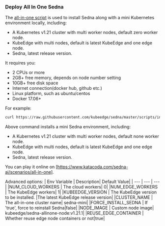 ### Deploy All In One Sedna
The [all-in-one script](/scripts/installation/all-in-one.sh) is used to install Sedna along with a mini Kubernetes environment locally, including:
  - A Kubernetes v1.21 cluster with multi worker nodes, default zero worker node.
  - KubeEdge with multi nodes, default is latest KubeEdge and one edge node.
  - Sedna, latest release version.

It requires you:
  - 2 CPUs or more
  - 2GB+ free memory, depends on node number setting
  - 10GB+ free disk space
  - Internet connection(docker hub, github etc.)
  - Linux platform, such as ubuntu/centos
  - Docker 17.06+

For example: 

  ```bash
  curl https://raw.githubusercontent.com/kubeedge/sedna/master/scripts/installation/all-in-one.sh | NUM_EDGE_WORKERS=2 bash -
  ```

Above command installs a mini Sedna environment, including:
  - A Kubernetes v1.21 cluster with multi worker nodes, default none worker node.
  - KubeEdge with multi nodes, default is latest KubeEdge and one edge node.
  - Sedna, latest release version.

You can play it online on [https://www.katacoda.com/sedna-ai/scenarios/all-in-one].

Advanced options:
| Env Variable |  Description| Default Value|
| --- |  --- | --- |
|NUM_CLOUD_WORKERS    | The cloud workers| 0|
|NUM_EDGE_WORKERS     | The KubeEdge workers| 1|
|KUBEEDGE_VERSION    | The KubeEdge version to be installed. |The latest KubeEdge release version|
|CLUSTER_NAME       | The all-in-one cluster name| sedna-mini|
|FORCE_INSTALL_SEDNA       | If 'true', force to reinstall Sedna|false|
|NODE_IMAGE       | Custom node image| kubeedge/sedna-allinone-node:v1.21.1|
|REUSE_EDGE_CONTAINER      | Whether reuse edge node containers or not|true|
